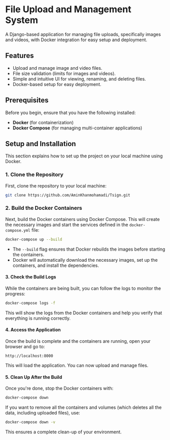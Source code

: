 
# File Upload and Management System

A Django-based application for managing file uploads, specifically images and videos, with Docker integration for easy setup and deployment.

## Features

- Upload and manage image and video files.
- File size validation (limits for images and videos).
- Simple and intuitive UI for viewing, renaming, and deleting files.
- Docker-based setup for easy deployment.

## Prerequisites

Before you begin, ensure that you have the following installed:

- **Docker** (for containerization)
- **Docker Compose** (for managing multi-container applications)

## Setup and Installation

This section explains how to set up the project on your local machine using Docker.

### 1. Clone the Repository

First, clone the repository to your local machine:

```bash
git clone https://github.com/AminKhanmohamadi/Tsign.git
```

### 2. Build the Docker Containers

Next, build the Docker containers using Docker Compose. This will create the necessary images and start the services defined in the `docker-compose.yml` file:

```bash
docker-compose up --build
```

- The `--build` flag ensures that Docker rebuilds the images before starting the containers.
- Docker will automatically download the necessary images, set up the containers, and install the dependencies.

#### 3. Check the Build Logs

While the containers are being built, you can follow the logs to monitor the progress:

```bash
docker-compose logs -f
```

This will show the logs from the Docker containers and help you verify that everything is running correctly.

#### 4. Access the Application

Once the build is complete and the containers are running, open your browser and go to:

```plaintext
http://localhost:8000
```

This will load the application. You can now upload and manage files.

#### 5. Clean Up After the Build

Once you're done, stop the Docker containers with:

```bash
docker-compose down
```

If you want to remove all the containers and volumes (which deletes all the data, including uploaded files), use:

```bash
docker-compose down -v
```

This ensures a complete clean-up of your environment.